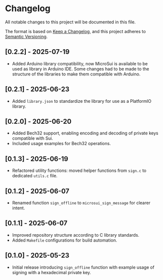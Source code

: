 # Changelog

All notable changes to this project will be documented in this file.

The format is based on [Keep a Changelog](https://keepachangelog.com/en/1.0.0/), and this project adheres to [Semantic Versioning](https://semver.org/spec/v2.0.0.html).

## \[0.2.2] - 2025-07-19

- Added Arduino library compatibility, now MicroSui is available to be used as library in Arduino IDE. Some changes had to be made to the structure of the libraries to make them compatible with Arduino.

## \[0.2.1] - 2025-06-23

- Added `library.json` to standardize the library for use as a PlatformIO library.

## \[0.2.0] - 2025-06-20

- Added Bech32 support, enabling encoding and decoding of private keys compatible with Sui.
- Included usage examples for Bech32 operations.

## \[0.1.3] - 2025-06-19

- Refactored utility functions: moved helper functions from `sign.c` to dedicated `utils.c` file.

## \[0.1.2] - 2025-06-07

- Renamed function `sign_offline` to `microsui_sign_message` for clearer intent.

## \[0.1.1] - 2025-06-07

- Improved repository structure according to C library standards.
- Added `Makefile` configurations for build automation.

## \[0.1.0] - 2025-05-23

- Initial release introducing `sign_offline` function with example usage of signing with a hexadecimal private key.

